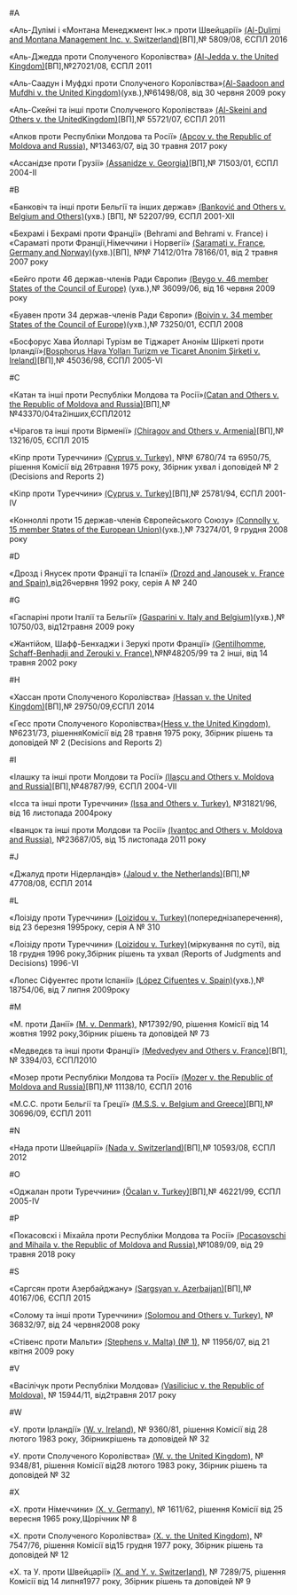 #A

«Аль-Дулімі і «Монтана Менеджмент Інк.» проти Швейцарії» [(Al-Dulimi and Montana Management Inc. v. Switzerland)](http://www.hudoc.echr.coe.int/eng?i=001-164515)[ВП],№ 5809/08, ЄСПЛ 2016

«Аль-Джедда проти Сполученого Королівства» [(Al-Jedda v. the United Kingdom)](http://hudoc.echr.coe.int/eng?i=001-105612)[ВП],№27021/08, ЄСПЛ 2011

«Аль-Саадун і Муфдхі проти Сполученого Королівства»[(Al-Saadoon and Mufdhi v. the United Kingdom)](http://hudoc.echr.coe.int/eng?i=001-93398)(ухв.),№61498/08, від 30 червня 2009 року

«Аль-Скейні та інші проти Сполученого Королівства» [(Al-Skeini and Others v. the United](http://hudoc.echr.coe.int/eng?i=001-105606)[Kingdom)](http://hudoc.echr.coe.int/eng?i=001-105606)[ВП],№ 55721/07, ЄСПЛ 2011

«Апков проти Республіки Молдова та Росії» [(Apcov v. the Republic of Moldova and Russia),](http://hudoc.echr.coe.int/eng?i=001-173798) №13463/07, від 30 травня 2017 року

«Ассанідзе проти Грузії» [(Assanidze v. Georgia)](http://hudoc.echr.coe.int/eng?i=001-61875)[ВП],№ 71503/01, ЄСПЛ 2004-II

#B

«Банковіч та інші проти Бельгії та інших держав» [(Banković and Others v. Belgium and Others)](http://hudoc.echr.coe.int/eng?i=001-22099)(ухв.) [ВП], № 52207/99, ЄСПЛ 2001-XII

«Бехрамі і Бехрамі проти Франції» (Behrami and Behrami v. France) і «Сараматі проти Франції,Німеччини і Норвегії»  [(Saramati v. France, Germany and Norway)](http://hudoc.echr.coe.int/eng?i=001-80830)(ухв.)[ВП], №№ 71412/01та 78166/01, від 2 травня 2007 року

«Бейго проти 46 держав-членів Ради Європи» [(Beygo v. 46 member States of the Council of Europe)](http://hudoc.echr.coe.int/eng?i=001-93341) (ухв.),№ 36099/06, від 16 червня 2009 року

«Буавен проти 34 держав-членів Ради Європи» [(Boivin v. 34 member States of the Council of Europe)](http://hudoc.echr.coe.int/eng?i=001-91461)(ухв.),№ 73250/01, ЄСПЛ 2008

«Босфорус Хава Йолларі Турізм ве Тіджарет Анонім Шіркеті проти Ірландії»[(Bosphorus Hava Yolları Turizm ve Ticaret Anonim Şirketi v. Ireland)](http://hudoc.echr.coe.int/eng?i=001-69564)[ВП],№ 45036/98, ЄСПЛ 2005-VI

#C

«Катан та інші проти Республіки Молдова та Росії»[(Catan and Others v. the Republic of Moldova and Russia)](http://hudoc.echr.coe.int/eng?i=001-114082)[ВП],№№43370/04та2інших,ЄСПЛ2012

«Чірагов та інші проти Вірменії» [(Chiragov and Others v. Armenia)](http://hudoc.echr.coe.int/eng?i=001-155353)[ВП],№ 13216/05, ЄСПЛ 2015

«Кіпр проти Туреччини» [(Cyprus v. Turkey),](http://hudoc.echr.coe.int/eng?i=001-74811) №№ 6780/74 та 6950/75, рішення Комісії від 26травня 1975 року, Збірник ухвал і доповідей № 2 (Decisions and Reports 2)

«Кіпр проти Туреччини» [(Cyprus v. Turkey)](http://hudoc.echr.coe.int/eng?i=001-59454)[ВП],№ 25781/94, ЄСПЛ 2001-IV

«Конноллі проти 15 держав-членів Європейського Союзу» [(Connolly v. 15 member States of the European Union)](http://hudoc.echr.coe.int/eng?i=001-90864)(ухв.),№ 73274/01, 9 грудня 2008 року

#D

«Дрозд і Янусек проти Франції та Іспанії» [(Drozd and Janousek v. France and Spain),](http://hudoc.echr.coe.int/eng?i=001-57774)від26червня 1992 року, серія A № 240

#G

«Гаспаріні проти Італії та Бельгії» [(Gasparini v. Italy and Belgium)](http://hudoc.echr.coe.int/eng?i=001-92899)(ухв.),№ 10750/03, від12травня 2009 року

«Жантійом, Шафф-Бенхаджи і Зерукі проти Франції» [(Gentilhomme, Schaff-Benhadji and Zerouki v. France)](http://hudoc.echr.coe.int/eng?i=001-65008),№№48205/99 та 2 інші, від 14 травня 2002 року

#H

«Хассан проти Сполученого Королівства» [(Hassan v. the United Kingdom)](http://hudoc.echr.coe.int/eng?i=001-146501)[ВП],№ 29750/09,ЄСПЛ 2014

«Гесс проти Сполученого Королівства»[(Hess v. the United Kingdom),](http://hudoc.echr.coe.int/eng?i=001-70003) №6231/73, рішенняКомісії від 28 травня 1975 року, Збірник рішень та доповідей № 2 (Decisions and Reports 2)

#I

«Ілашку та інші проти Молдови та Росії» [(Ilaşcu and Others v. Moldova and Russia)](http://hudoc.echr.coe.int/eng?i=001-61886)[ВП],№48787/99, ЄСПЛ 2004-VII

«Ісса та інші проти Туреччини» [(Issa and Others v. Turkey),](http://hudoc.echr.coe.int/eng?i=001-67460) №31821/96, від 16 листопада 2004року

«Іванцок та інші проти Молдови та Росії» [(Ivanţoc and Others v. Moldova and Russia),](http://hudoc.echr.coe.int/eng?i=001-107480) №23687/05, від 15 листопада 2011 року

#J

«Джалуд проти Нідерландів» [(Jaloud v. the Netherlands)](http://hudoc.echr.coe.int/eng?i=001-148367)[ВП],№ 47708/08, ЄСПЛ 2014

#L

«Лоізіду проти Туреччини» [(Loizidou v. Turkey)](http://hudoc.echr.coe.int/eng?i=001-57920)(попереднізаперечення), від 23 березня 1995року, серія A № 310

«Лоізіду проти Туреччини» [(Loizidou v. Turkey)](http://hudoc.echr.coe.int/eng?i=001-58007)(міркування по суті), від 18 грудня 1996 року,Збірник рішень та ухвал (Reports of Judgments and Decisions) 1996-VI

«Лопес Сіфуентес проти Іспанії» [(López Cifuentes v. Spain)](http://hudoc.echr.coe.int/eng?i=001-93839)(ухв.),№ 18754/06, від 7 липня 2009року

#M

«М. проти Данії» [(M. v. Denmark),](http://hudoc.echr.coe.int/eng?i=001-1390) №17392/90, рішення Комісії від 14 жовтня 1992 року,Збірник рішень та доповідей № 73

«Медведєв та інші проти Франції» [(Medvedyev and Others v. France)](http://hudoc.echr.coe.int/eng?i=001-97979)[ВП],№ 3394/03, ЄСПЛ2010

«Мозер проти Республіки Молдова та Росії» [(Mozer v. the Republic of Moldova and Russia)](http://hudoc.echr.coe.int/eng?i=001-161055)[ВП],№ 11138/10, ЄСПЛ 2016

«М.С.С. проти Бельгії та Греції» [(M.S.S. v. Belgium and Greece)](http://hudoc.echr.coe.int/eng?i=001-103050)[ВП],№ 30696/09, ЄСПЛ 2011

#N

«Нада проти Швейцарії» [(Nada v. Switzerland)](http://hudoc.echr.coe.int/eng?i=001-113118)[ВП],№ 10593/08, ЄСПЛ 2012

#O

«Оджалан проти Туреччини» [(Öcalan v. Turkey)](http://hudoc.echr.coe.int/eng?i=001-69022)[ВП],№ 46221/99, ЄСПЛ 2005-IV

#P

«Покасовскі і Міхайла проти Республіки Молдова та Росії» [(Pocasovschi and Mihaila v. the Republic of Moldova and Russia)](http://hudoc.echr.coe.int/fre?i=001-183205),№1089/09, від 29 травня 2018 року

#S

«Саргсян проти Азербайджану» [(Sargsyan v. Azerbaijan)](http://hudoc.echr.coe.int/eng?i=001-155662)[ВП],№ 40167/06, ЄСПЛ 2015

«Солому та інші проти Туреччини» [(Solomou and Others v. Turkey),](http://hudoc.echr.coe.int/eng?i=001-87144) № 36832/97, від 24 червня2008 року

«Стівенс проти Мальти» [(Stephens v. Malta) (№ 1),](http://hudoc.echr.coe.int/eng?i=001-92351) № 11956/07, від 21 квітня 2009 року

#V

«Васілічук проти Республіки Молдова» [(Vasiliciuc v. the Republic of Moldova),](http://hudoc.echr.coe.int/eng?i=001-173256) № 15944/11, від2травня 2017 року

#W

«У. проти Ірландії» [(W. v. Ireland),](http://hudoc.echr.coe.int/eng?i=001-73743) № 9360/81, рішення Комісії від 28 лютого 1983 року, Збірникрішень та доповідей № 32

«У. проти Сполученого Королівства» [(W. v. the United Kingdom),](http://hudoc.echr.coe.int/eng?i=001-74066) № 9348/81, рішення Комісії від28 лютого 1983 року, Збірник рішень та доповідей № 32

#X

«Х. проти Німеччини» [(X. v. Germany),](http://hudoc.echr.coe.int/eng?i=001-82912) № 1611/62, рішення Комісії від 25 вересня 1965 року,Щорічник № 8

«Х. проти Сполученого Королівства» [(X. v. the United Kingdom),](http://hudoc.echr.coe.int/eng?i=001-74380) № 7547/76, рішення Комісії від15 грудня 1977 року, Збірник рішень та доповідей № 12

«Х. та У. проти Швейцарії» [(X. and Y. v. Switzerland),](http://hudoc.echr.coe.int/eng?i=001-74512) № 7289/75, рішення Комісії від 14 липня1977 року, Збірник рішень та доповідей № 9